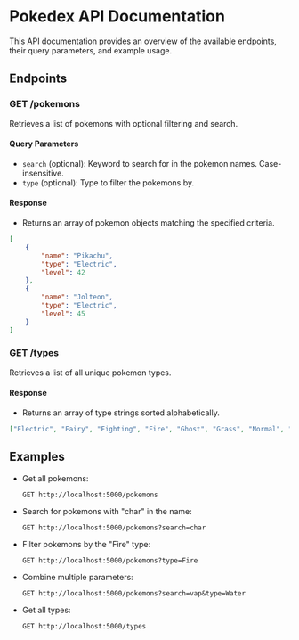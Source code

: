 # Pokedex API Documentation

This API documentation provides an overview of the available endpoints, their query parameters, and example usage.

## Endpoints

### GET /pokemons

Retrieves a list of pokemons with optional filtering and search.

#### Query Parameters

-   `search` (optional): Keyword to search for in the pokemon names. Case-insensitive.
-   `type` (optional): Type to filter the pokemons by.

#### Response

-   Returns an array of pokemon objects matching the specified criteria.

```json
[
    {
        "name": "Pikachu",
        "type": "Electric",
        "level": 42
    },
    {
        "name": "Jolteon",
        "type": "Electric",
        "level": 45
    }
]
```

### GET /types

Retrieves a list of all unique pokemon types.

#### Response

-   Returns an array of type strings sorted alphabetically.

```json
["Electric", "Fairy", "Fighting", "Fire", "Ghost", "Grass", "Normal", "Poison", "Rock", "Water"]
```

## Examples

-   Get all pokemons:

    ```
    GET http://localhost:5000/pokemons
    ```

-   Search for pokemons with "char" in the name:

    ```
    GET http://localhost:5000/pokemons?search=char
    ```

-   Filter pokemons by the "Fire" type:

    ```
    GET http://localhost:5000/pokemons?type=Fire
    ```

-   Combine multiple parameters:

    ```
    GET http://localhost:5000/pokemons?search=vap&type=Water
    ```

-   Get all types:

    ```
    GET http://localhost:5000/types
    ```
